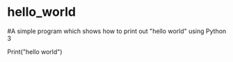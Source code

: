 # hello_world
#A simple program which shows how to print out "hello world" using Python 3




Print("hello world")
